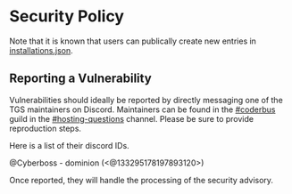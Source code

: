 # Security Policy

Note that it is known that users can publically create new entries in [installations.json](./installations.json).

## Reporting a Vulnerability

Vulnerabilities should ideally be reported by directly messaging one of the TGS maintainers on Discord. Maintainers can be found in the [#coderbus](https://discord.gg/Vh8TJp9) guild in the [#hosting-questions](https://discord.com/channels/484170914754330625/653425022966169620) channel. Please be sure to provide reproduction steps.

Here is a list of their discord IDs.

@Cyberboss - dominion (<@133295178197893120>)

Once reported, they will handle the processing of the security advisory.
